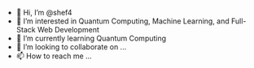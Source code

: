 - 👋 Hi, I’m @shef4
- 👀 I’m interested in Quantum Computing, Machine Learning, and Full-Stack Web Development
- 🌱 I’m currently learning Quantum Computing 
- 💞️ I’m looking to collaborate on ...
- 📫 How to reach me ...

<!---
shef4/shef4 is a ✨ special ✨ repository because its `README.md` (this file) appears on your GitHub profile.
You can click the Preview link to take a look at your changes.
--->
